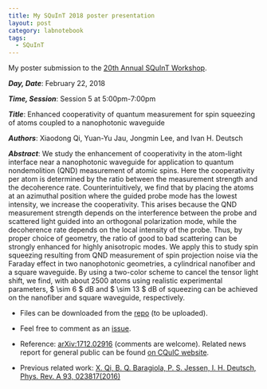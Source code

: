 ```yaml
---
title: My SQuInT 2018 poster presentation
layout: post
category: labnotebook
tags:
  - SQuInT
---
```


My poster submission to the [20th Annual SQuInT Workshop](http://squint.unm.edu/events/2018.html).

***Day, Date***: February 22, 2018

***Time, Session***: Session 5 at 5:00pm-7:00pm

***Title***: Enhanced cooperativity of quantum measurement for spin squeezing of atoms coupled to a nanophotonic waveguide

***Authors***: Xiaodong Qi, Yuan-Yu Jau, Jongmin Lee, and Ivan H. Deutsch

***Abstract***:
We study the enhancement of cooperativity in the atom-light interface near a nanophotonic waveguide for application to quantum nondemolition (QND) measurement of atomic spins.  Here the cooperativity per atom is determined by the ratio between the measurement strength and the decoherence rate.  Counterintuitively, we find that by placing the atoms at an azimuthal position where the guided probe mode has the lowest intensity, we increase the cooperativity.  This arises because the QND measurement strength depends on the interference between the probe and scattered light guided into an orthogonal polarization mode, while the decoherence rate depends on the local intensity of the probe.  Thus, by proper choice of geometry, the ratio of good to bad scattering can be strongly enhanced for highly anisotropic modes. We apply this to study spin squeezing resulting from QND measurement of spin projection noise via the Faraday effect in two nanophotonic geometries, a cylindrical nanofiber and a square waveguide.  By using a two-color scheme to cancel the tensor light shift, we find, with about 2500 atoms using realistic experimental parameters, $ \\sim 6 $ dB and $ \\sim 13 $ dB of squeezing can be achieved on the nanofiber and square waveguide, respectively.

+ Files can be downloaded from the [repo](https://github.com/i2000s/2018SQuInT-EnhancedCooperativityForSpinSqueezing/releases) (to be uploaded).

+ Feel free to comment as an [issue](https://github.com/i2000s/2018SQuInT-EnhancedCooperativityForSpinSqueezing/issues).

+ Reference: [arXiv:1712.02916](https://arxiv.org/abs/1712.02916) (comments are welcome). Related news report for general public can be found [on CQuIC website](https://cquic.unm.edu/news-deutsch-group/nanophotonic-waveguides-enhance-atom-light-coupling-with-a-weak-local-field/).

+ Previous related work: [X. Qi, B. Q. Baragiola, P. S. Jessen, I. H. Deutsch, Phys. Rev. A 93, 023817(2016)](http://journals.aps.org/pra/abstract/10.1103/PhysRevA.93.023817)
